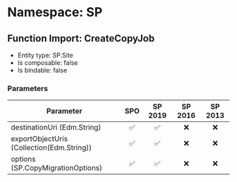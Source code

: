 # Namespace: SP

## Function Import: CreateCopyJob

- Entity type: SP.Site
- Is composable: false
- Is bindable: false

### Parameters

Parameter | SPO | SP 2019 | SP 2016 | SP 2013
----------|:---:|:-------:|:-------:|:-------:
destinationUri (Edm.String) | ✅ | ✅ | ❌ | ❌
exportObjectUris (Collection(Edm.String)) | ✅ | ✅ | ❌ | ❌
options (SP.CopyMigrationOptions) | ✅ | ✅ | ❌ | ❌